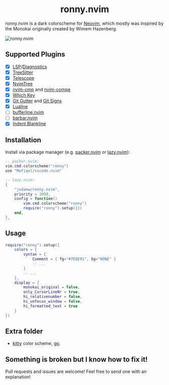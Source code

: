 <h1 align="center">ronny.nvim</h1>

ronny.nvim is a dark colorscheme for [Neovim](https://github.com/neovim/neovim), which mostly was inspired by the Monokai originally created by Wimem Hazenberg.

![ronny.nvim](path_to_screenshot.png)

## Supported Plugins

- [x] [LSP](https://github.com/neovim/nvim-lspconfig)/[Diagnostics](https://neovim.io/doc/user/diagnostic.html)
- [x] [TreeSitter](https://github.com/nvim-treesitter/nvim-treesitter)
- [x] [Telescope](https://github.com/nvim-telescope/telescope.nvim)
- [x] [NvimTree](https://github.com/kyazdani42/nvim-tree.lua)
- [x] [nvim-cmp](https://github.com/hrsh7th/nvim-cmp) and [nvim-compe](https://github.com/hrsh7th/nvim-compe)
- [x] [Which Key](https://github.com/folke/which-key.nvim)
- [x] [Git Gutter](https://github.com/airblade/vim-gitgutter) and [Git Signs](https://github.com/lewis6991/gitsigns.nvim)
- [x] [Lualine](https://github.com/hoob3rt/lualine.nvim)
- [ ] [bufferline.nvim](https://github.com/akinsho/bufferline.nvim)
- [ ] [barbar.nvim](https://github.com/romgrk/barbar.nvim)
- [x] [Indent Blankline](https://github.com/lukas-reineke/indent-blankline.nvim)

## Installation

Install via package manager (e.g. [packer.nvim](https://github.com/wbthomason/packer.nvim) or [lazy.nvim](https://github.com/folke/lazy.nvim)):

```lua
-- packer.nvim:
vim.cmd.colorscheme("ronny")
use "Mofiqul/vscode.nvim"

-- lazy.nvim:
{
    "judaew/ronny.nvim",
    priority = 1000,
    config = function()
        vim.cmd.colorscheme("ronny")
        require("ronny").setup({})
    end,
},
```

## Usage

```lua
require("ronny").setup({
    colors = {
        syntax = {
            Comment = { fg="#7E8E91", bg="NONE" }
            -- ...
        }
        -- ...
    },
    display = {
        monokai_original = false,
        only_CursorLineNr = true,
        hi_relativenumber = false,
        hi_unfocus_window = false,
        hi_formatted_text = true
    }
})
```

## Extra folder

- [kitty](https://sw.kovidgoyal.net/kitty/) color scheme, [go](./extra/kitty/ronny.conf).

## Something is broken but I know how to fix it!

Pull requests and issues are welcome! Feel free to send one with an explanation!
